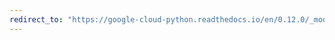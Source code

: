 ```yaml
---
redirect_to: "https://google-cloud-python.readthedocs.io/en/0.12.0/_modules/gcloud/storage/acl.html"
---
```

